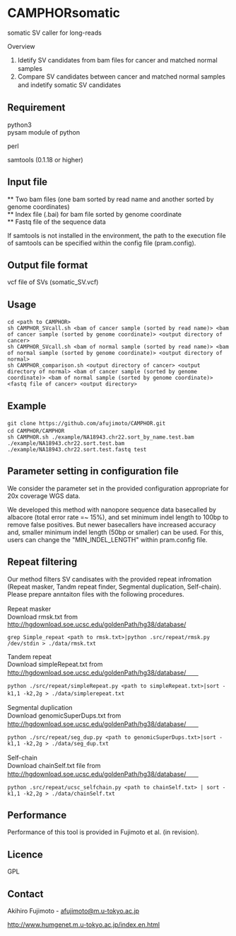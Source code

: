 # CAMPHORsomatic
somatic SV caller for long-reads

Overview
1. Idetify SV candidates from bam files for cancer and matched normal samples　　
2. Compare SV candidates between cancer and matched normal samples and indetify somatic SV candidates     　　

## Requirement
python3       
pysam module of python

perl

samtools (0.1.18 or higher)

## Input file
** Two bam files (one bam sorted by read name and another sorted by genome coordinates)        
** Index file (.bai) for bam file sorted by genome coordinate         
** Fastq file of the sequence data

If samtools is not installed in the environment, the path to the execution file of samtools can be specified within the config file (pram.config).  

## Output file format
vcf file of SVs (somatic_SV.vcf)

## Usage
```
cd <path to CAMPHOR>　　
sh CAMPHOR_SVcall.sh <bam of cancer sample (sorted by read name)> <bam of cancer sample (sorted by genome coordinate)> <output directory of cancer>   
sh CAMPHOR_SVcall.sh <bam of normal sample (sorted by read name)> <bam of normal sample (sorted by genome coordinate)> <output directory of normal>   
sh CAMPHOR_comparison.sh <output directory of cancer> <output directory of normal> <bam of cancer sample (sorted by genome coordinate)> <bam of normal sample (sorted by genome coordinate)> <fastq file of cancer> <output directory>   
```

## Example
```
git clone https://github.com/afujimoto/CAMPHOR.git　
cd CAMPHOR/CAMPHOR　　
sh CAMPHOR.sh ./example/NA18943.chr22.sort_by_name.test.bam ./example/NA18943.chr22.sort.test.bam ./example/NA18943.chr22.sort.test.fastq test
```

## Parameter setting in configuration file
We consider the parameter set in the provided configuration appropriate for 20x coverage WGS data.  

We developed this method with nanopore sequence data basecalled by albacore (total error rate =~ 15%), and set minimum indel length to 100bp to remove false positives. But newer basecallers have increased accuracy and, smaller minimum indel length (50bp or smaller) can be used. For this, users can change the "MIN_INDEL_LENGTH" within pram.config file.

## Repeat filtering
Our method filters SV candisates with the provided repeat infromation (Repeat masker, Tandm repeat finder, Segmental duplication, Self-chain).     
Please prepare anntaiton files with the following procedures.       


Repeat masker　　     
Download rmsk.txt from http://hgdownload.soe.ucsc.edu/goldenPath/hg38/database/
```
grep Simple_repeat <path to rmsk.txt>|python .src/repeat/rmsk.py /dev/stdin > ./data/rmsk.txt
```

Tandem repeat     
Download simpleRepeat.txt from http://hgdownload.soe.ucsc.edu/goldenPath/hg38/database/　　
```
python ./src/repeat/simpleRepeat.py <path to simpleRepeat.txt>|sort -k1,1 -k2,2g > ./data/simplerepeat.txt　　
```
  
Segmental duplication　　     
Download genomicSuperDups.txt from http://hgdownload.soe.ucsc.edu/goldenPath/hg38/database/　　
```
python ./src/repeat/seg_dup.py <path to genomicSuperDups.txt>|sort -k1,1 -k2,2g > ./data/seg_dup.txt
```

Self-chain　　     
Download chainSelf.txt file from http://hgdownload.soe.ucsc.edu/goldenPath/hg38/database/　　
```
python .src/repeat/ucsc_selfchain.py <path to chainSelf.txt> | sort -k1,1 -k2,2g > ./data/chainSelf.txt
```

## Performance
Performance of this tool is provided in Fujimoto et al. (in revision).

## Licence
GPL

## Contact

Akihiro Fujimoto - afujimoto@m.u-tokyo.ac.jp

http://www.humgenet.m.u-tokyo.ac.jp/index.en.html

